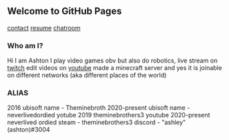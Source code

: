 ## Welcome to GitHub Pages
[contact](https://neverlivedordied.github.io/contact.github.io/index.html)   [resume](https://neverlivedordied.github.io/resume/) [chatroom](https://neverlivedordied.github.io/chatroom/index.html)

### Who am I?

Hi I am Ashton I play video games obv but also do robotics, live stream on [twitch](twitch.tv/theminebrothers3) edit videos on [youtube](https://www.youtube.com/channel/UCJ6eg0CjOAtyeoOM8am6ktA) made a minecraft server and yes it is joinable on different networks (aka different places of the world)


### ALIAS 
2016 ubisoft name - Theminebroth
2020-present ubisoft name - neverlivedordied
yotube 2019 theminebrothers3
youtube 2020-present neverlived ordied
steam - theminebrothers3
discord - "ashley" (ashton)#3004 


